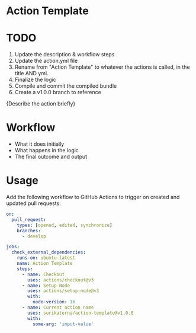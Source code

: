 Action Template
===============

# TODO

1. Update the description & workflow steps
2. Update the action.yml file
3. Rename from "Action Template" to whatever the actions is called, in the title AND yml.
4. Finalize the logic
5. Compile and commit the compiled bundle
6. Create a v1.0.0 branch to reference

{Describe the action briefly}

# Workflow

* What it does initially
* What happens in the logic
* The final outcome and output

# Usage

Add the following workflow to GitHub Actions to trigger on created and updated pull requests:

```yml
on:
  pull_request:
    types: [opened, edited, synchronize]
    branches:
      - develop

jobs:
  check_external_dependencies:
    runs-on: ubuntu-latest
    name: Action Template
    steps:
      - name: Checkout
        uses: actions/checkout@v3
      - name: Setup Node
        uses: actions/setup-node@v3
        with:
          node-version: 16
      - name: Current action name
        uses: surikaterna/action-template@v1.0.0
        with:
          some-arg: 'input-value'
```
